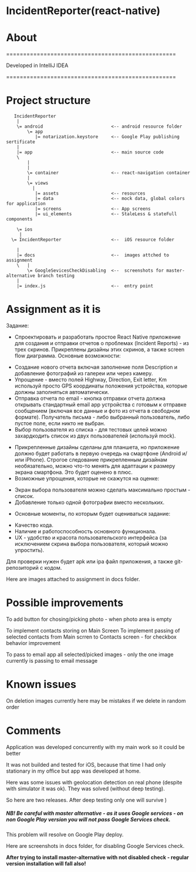 # IncidentReporter(react-native)

# About

==================================================

Developed in IntelliJ IDEA 


==================================================



# Project structure

       IncidentReporter
        |
        \= android                          <-- android resource folder
            \= app 
               |= notarization.keystore     <-- Google Play publishing sertificate   
        |
        |= app                              <-- main source code
        \
            |
            |
            \= container                    <-- react-navigation container
            |
            \= views            
              |
               |= assets                    <-- resources
               |= data                      <-- mock data, global colors for application
               |= screens                   <-- App screens
               |= ui_elements               <-- StaleLess & stateFull components            
                                         
        \= ios                       
         |
      \= IncidentReporter                   <--  iOS resource folder
             
        |
        |= docs                             <--  images attched to assignment
        \   |
            \= GoogleSevicesCheckDisabling  <--  screenshots for master-alternative branch testing
        |
        |= index.js                         <--  entry point
        
        
      
# Assignment as it is

Задание:
* Спроектировать и разработать простое React Native приложение для создания и отправки отчетов о проблемах (Incident Reports) - из трех скринов. Прикреплены дизайны этих скринов, а также screen flow диаграмма. Основные возможности:
- Создание нового отчета включая заполнение поля Description и добавление фотографий из галереи или через камеру.
- Упрощение - вместо полей Highway, Direction, Exit letter, Km используй просто GPS координаты положения устройства, которые должны заполняться автоматически.
- Отправка отчета по email - кнопка отправки отчета должна открывать стандартный email app устройства с готовым к отправке сообщением (включая все данные и фото из отчета в свободном формате). Получатель письма - либо выбранный пользователь, либо пустое поле, если никто не выбран.
- Выбор пользователя из списка - для тестовых целей можно захардкодить список из двух пользователей (используй mock).
* Прикрепленные дизайны сделаны для планшета, но приложение должно будет работать в первую очередь на смартфоне (Android и/или iPhone). Строгое следование прикрепленным дизайнам необязательно, можно что-то менять для адаптации к размеру экрана смартфона. Это будет оценено в плюс.
* Возможные упрощения, которые не скажутся на оценке:
- Экран выбора пользователя можно сделать максимально простым - список.
- Добавление только одной фотографии вместо нескольких.
* Основные моменты, по которым будет оцениваться задание:
- Качество кода.
- Наличие и работоспособность основного функционала.
- UX - удобство и красота пользовательского интерфейса (за исключением скрина выбора пользователя, который можно упростить).

Для проверки нужен будет apk или ipa файл приложения, а также git-репозиторий с кодом.  


Here are images attached to assignment in docs folder.

# Possible improvements

To add button for chosing/picking photo - when photo area is empty

To implement contacts storing on Main Screen
To implement passing of selected contacts from Main scrren to Contacts screen - for checkbox behavior improvement

To pass to email app all selected/picked images - only the one image currently is passing to email message

# Known issues 

On deletion images currently here may be mistakes if we delete in random order
               
# Comments

Application was developed concurrently with my main work so it could be better       
       

It was not builded and tested for iOS, because that time I had only stationary in my office but app was developed at home.

Here was some issues with geolocation detection on real phone (despite with simulator it was ok). They was solved (without deep testing).

So here are two releases. After deep testing only one will survive )

##### NB! Be careful with master alternative - as it uses Google services - on non Google Play version you will not pass Google Services check.

This problem will resolve on Google Play deploy.

Here are screenshots in docs folder, for disabling Google Services check.

**After trying to install master-alternative with not disabled check - regular version installation will fall also!**

